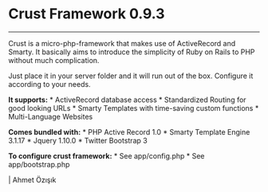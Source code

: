 # Crust Framework 0.9.3
***

Crust is a micro-php-framework that makes use of ActiveRecord and Smarty.
It basically aims to introduce the simplicity of Ruby on Rails to PHP without much complication.

Just place it in your server folder and it will run out of the box.
Configure it according to your needs.

**It supports:**
	* ActiveRecord database access
	* Standardized Routing for good looking URLs
	* Smarty Templates with time-saving custom functions
	* Multi-Language Websites

**Comes bundled with:**
	* PHP Active Record 1.0
	* Smarty Template Engine 3.1.17
	* Jquery 1.10.0
	* Twitter Bootstrap 3

**To configure crust framework:**
	* See app/config.php
	* See app/bootstrap.php


| Ahmet Özışık